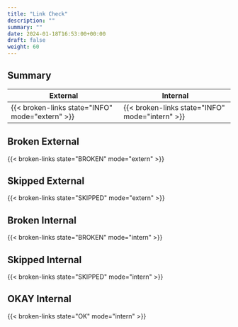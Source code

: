 ```yaml
---
title: "Link Check"
description: ""
summary: ""
date: 2024-01-18T16:53:00+00:00
draft: false
weight: 60
---
```


## Summary
| External | Internal |
|---|---|
| {{< broken-links state="INFO" mode="extern" >}} | {{< broken-links state="INFO" mode="intern" >}} |

## Broken External
{{< broken-links state="BROKEN" mode="extern" >}}

## Skipped External

{{< broken-links state="SKIPPED" mode="extern" >}}

## Broken Internal
{{< broken-links state="BROKEN" mode="intern" >}}

## Skipped Internal
{{< broken-links state="SKIPPED" mode="intern" >}}

## OKAY Internal
{{< broken-links state="OK" mode="intern" >}}
